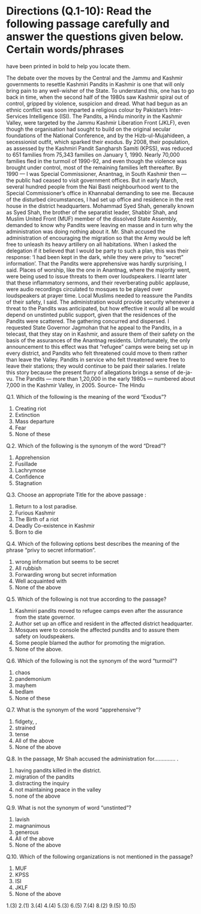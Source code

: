 # Directions (Q.1-10): Read the following passage carefully and answer the questions given below. Certain words/phrases 
have been printed in bold to help you locate them.

The debate over the moves by the Central and the Jammu and Kashmir governments to resettle Kashmiri Pandits in Kashmir is 
one that will only bring pain to any well-wisher of the State. To understand this, one has to go back in time, when the 
second half of the 1980s saw Kashmir spiral out of control, gripped by violence, suspicion and dread. What had begun as an
ethnic conflict was soon imparted a religious colour by Pakistan’s Inter-Services Intelligence (ISI). The Pandits, a Hindu 
minority in the Kashmir Valley, were targeted by the Jammu Kashmir Liberation Front (JKLF), even though the organisation 
had sought to build on the original secular foundations of the National Conference, and by the Hizb-ul-Mujahideen, a 
secessionist outfit, which sparked their exodus. By 2008, their population, as assessed by the Kashmiri Pandit Sangharsh 
Samiti (KPSS), was reduced to 651 families from 75,343 families on January 1, 1990. Nearly 70,000 families fled in the 
turmoil of 1990-92, and even though the violence was brought under control, most of the remaining families left thereafter.
By 1990 — I was Special Commissioner, Anantnag, in South Kashmir then — the public had ceased to visit government offices. 
But in early March, several hundred people from the Nai Basti neighbourhood went to the Special Commissioner’s office in 
Khannabal demanding to see me. Because of the disturbed circumstances, I had set up office and residence in the rest house 
in the district headquarters. Mohammad Syed Shah, generally known as Syed Shah, the brother of the separatist leader, Shabbir 
Shah, and Muslim United Front (MUF) member of the dissolved State Assembly, demanded to know why Pandits were leaving en 
masse and in turn why the administration was doing nothing about it. Mr. Shah accused the administration of encouraging 
the migration so that the Army would be left free to unleash its heavy artillery on all habitations. When I asked the 
delegation if it believed that I would be party to such a plan, this was their response: ‘I had been kept in the dark, 
while they were privy to “secret” information’. That the Pandits were apprehensive was hardly surprising, I said. Places 
of worship, like the one in Anantnag, where the majority went, were being used to issue threats to them over loudspeakers.
I learnt later that these inflammatory sermons, and their reverberating public applause, were audio recordings circulated 
to mosques to be played over loudspeakers at prayer time. Local Muslims needed to reassure the Pandits of their safety, 
I said. The administration would provide security whenever a threat to the Pandits was anticipated, but how effective it 
would all be would depend on unstinted public support, given that the residences of the Pandits were scattered. 
The gathering concurred and dispersed. I requested State Governor Jagmohan that he appeal to the Pandits, in a telecast, 
that they stay on in Kashmir, and assure them of their safety on the basis of the assurances of the Anantnag residents. 
Unfortunately, the only announcement to this effect was that “refugee” camps were being set up in every district, and 
Pandits who felt threatened could move to them rather than leave the Valley. Pandits in service who felt threatened were 
free to leave their stations; they would continue to be paid their salaries. I relate this story because the present 
flurry of allegations brings a sense of de-ja-vu. The Pandits — more than 1,20,000 in the early 1980s — numbered about
7,000 in the Kashmir Valley, in 2005.
Source- The Hindu

Q.1. Which of the following is the meaning of the word “Exodus”?
1) Creating riot
2) Extinction
3) Mass departure
4) Fear
5) None of these

Q.2. Which of the following is the synonym of the word “Dread”?
1) Apprehension
2) Fusillade
3) Lachrymose
4) Confidence
5) Stagnation

Q.3. Choose an appropriate Title for the above passage :
1) Return to a lost paradise.
2) Furious Kashmir
3) The Birth of a riot
4) Deadly Co-existence in Kashmir
5) Born to die

Q.4. Which of the following options best describes the meaning of the phrase “privy to secret information”.
1) wrong information but seems to be secret
2) All rubbish
3) Forwarding wrong but secret information
4) Well acquainted with
5) None of the above

Q.5.  Which of the following is not true according to the passage?
1) Kashmiri pandits moved to refugee camps even after the assurance from the state governor.
2) Author set up an office and resident in the affected district headquarter.
3) Mosques were to console the affected pundits and to assure them safety on loudspeakers.
4) Some people blamed the author for promoting the migration.
5) None of the above.

Q.6. Which of the following is not the synonym of the word “turmoil”?
1) chaos
2) pandemonium
3) mayhem
4) bedlam
5) None of these

Q.7. What is the synonym of the word “apprehensive”?
1) fidgety, , 
2) strained
3) tense
4) All of the above
5) None of the above

Q.8. In the passage, Mr Shah accused the administration for………….. .
1) having pandits killed in the district.
2) migration of the pandits
3) distracting the inquiry
4) not maintaining peace in the valley
5) none of the above


Q.9. What is not the synonym of word “unstinted”?
1) lavish
 2) magnanimous
3) generous
4) All of the above
5) None of the above

Q.10. Which of the following organizations is not mentioned in the passage?
1) MUF
2) KPSS
3) ISI
4) JKLF
5) None of the above

1.(3)
2.(1)
3.(4)
4.(4)
5.(3)
6.(5)
7.(4)
8.(2)
9.(5)
10.(5)
